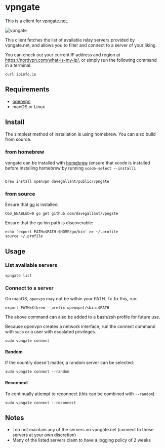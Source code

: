 # vpngate

This is a client for [vpngate.net](https://www.vpngate.net/).

![vpngate](https://user-images.githubusercontent.com/4519234/104145615-b6f9f880-5395-11eb-812c-c6597a7aed0f.gif)

This client fetches the list of available relay servers provided by vpngate.net, and allows you to filter and connect to a server of your liking.

You can check out your current IP address and region at https://nordvpn.com/what-is-my-ip/, or simply run the following command in a terminal:

```shell
curl ipinfo.io
```

## Requirements

- [openvpn](https://github.com/OpenVPN/openvpn)
- macOS or Linux

## Install

The simplest method of installation is using homebrew. You can also build from source.

### from homebrew

vpngate can be installed with [homebrew](https://brew.sh/) (ensure that xcode is installed before installing homebrew by running `xcode-select --install`).

```shell

brew install openvpn davegallant/public/vpngate
```

### from source

Ensure that [go](https://golang.org/doc/install) is installed.

```shell
CGO_ENABLED=0 go get github.com/davegallant/vpngate
```

Ensure that the go bin path is discoverable:

```shell
echo 'export PATH=$PATH:$HOME/go/bin' >> ~/.profile
source ~/.profile
```

## Usage

### List available servers

```shell
vpngate list
```

### Connect to a server

On macOS, `openvpn` may not be within your PATH. To fix this, run:

```shell
export PATH=$(brew --prefix openvpn)/sbin:$PATH
```

The above command can also be added to a bash/zsh profile for future use.

Because openvpn creates a network interface, run the connect command with `sudo` or a user with escalated privileges.

```shell
sudo vpngate connect
```

#### Random

If the country doesn't matter, a random server can be selected:

```shell
sudo vpngate connect --random
```

#### Reconnect

To continually attempt to reconnect (this can be combined with `--random`):

```shell
sudo vpngate connect --reconnect
```

## Notes

- I do not maintain any of the servers on vpngate.net (connect to these servers at your own discretion)
- Many of the listed servers claim to have a logging policy of 2 weeks
